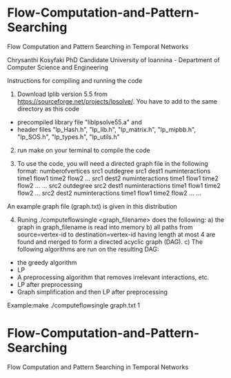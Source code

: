 # Flow-Computation-and-Pattern-Searching
Flow Computation and Pattern Searching in Temporal Networks


Chrysanthi Kosyfaki 
 PhD Candidate
 University of Ioannina - Department of Computer Science and Engineering

Instructions for compiling and running the code

1) Download lplib version 5.5 from https://sourceforge.net/projects/lpsolve/. You have to add to the same directory as this code 
- precompiled library file "liblpsolve55.a" and
- header files "lp_Hash.h", "lp_lib.h", "lp_matrix.h", "lp_mipbb.h", "lp_SOS.h", "lp_types.h", "lp_utils.h"

2) run make on your terminal to compile the code

3) To use the code, you will need a directed graph file in the following format:
numberofvertices
src1 outdegree
src1 dest1 numinteractions time1 flow1 time2 flow2 ...
src1 dest2 numinteractions time1 flow1 time2 flow2 ...
...
src2 outdegree
src2 dest1 numinteractions time1 flow1 time2 flow2 ...
src2 dest2 numinteractions time1 flow1 time2 flow2 ...
...

An example graph file (graph.txt) is given in this distribution

4) Runing ./computeflowsingle  <graph_filename> <vertex-id> does the following:
a) the graph in graph_filename is read into memory
b) all paths from source=vertex-id to destination=vertex-id having length at most 4 are found and merged to form a directed acyclic graph (DAG). 
c) The following algorithms are run on the resulting DAG:
- the greedy algorithm
- LP
- A preprocessing algorithm that removes irrelevant interactions, etc.
- LP after preprocessing
- Graph simplification and then LP after preprocessing 

Example:make
        ./computeflowsingle graph.txt 1




# Flow-Computation-and-Pattern-Searching
Flow Computation and Pattern Searching in Temporal Networks
